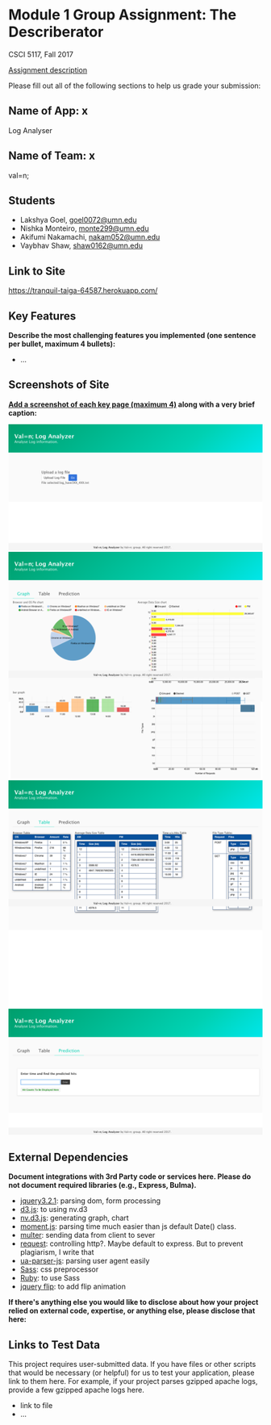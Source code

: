 # Module 1 Group Assignment: The Describerator

CSCI 5117, Fall 2017

[Assignment description](https://docs.google.com/document/d/1956Z3EZJi9RWU6JqPHEh5ZZBmDOKFex-HtsBLz66tt4/edit#)

Please fill out all of the following sections to help us grade your submission:


## Name of App: x

Log Analyser

## Name of Team: x
val=n;

## Students

* Lakshya Goel, goel0072@umn.edu
* Nishka Monteiro, monte299@umn.edu
* Akifumi Nakamachi, nakam052@umn.edu
* Vaybhav Shaw, shaw0162@umn.edu


## Link to Site

<https://tranquil-taiga-64587.herokuapp.com/>


## Key Features

**Describe the most challenging features you implemented
(one sentence per bullet, maximum 4 bullets):**

* ...


## Screenshots of Site

**[Add a screenshot of each key page (maximum 4)](https://stackoverflow.com/questions/10189356/how-to-add-screenshot-to-readmes-in-github-repository)
along with a very brief caption:**


![index](./screenshots/index.png)
![page1](./screenshots/page1.png)
![page2](./screenshots/page2.png)
![page3](./screenshots/page3.png)


## External Dependencies

**Document integrations with 3rd Party code or services here.
Please do not document required libraries (e.g., Express, Bulma).**

- [jquery3.2.1](https://jquery.com/): parsing dom, form processing
- [d3.js](https://d3js.org/): to using nv.d3
- [nv.d3.js](http://nvd3.org/): generating graph, chart
- [moment.js](https://momentjs.com/): parsing time much easier than js default Date() class.
- [multer](https://github.com/expressjs/multer): sending data from client to sever
- [request](https://www.npmjs.com/package/request): controlling http?. Maybe default to express. But to prevent plagiarism, I write that
- [ua-parser-js](https://github.com/faisalman/ua-parser-js): parsing user agent easily
- [Sass](http://sass-lang.com/): css preprocessor
- [Ruby](https://www.ruby-lang.org/en/): to use Sass
- [jquery flip](http://nnattawat.github.io/flip/): to add flip animation

**If there's anything else you would like to disclose about how your project
relied on external code, expertise, or anything else, please disclose that
here:**


## Links to Test Data

This project requires user-submitted data.  If you have files or other scripts
that would be necessary (or helpful) for us to test your application, please
link to them here.  For example, if your project parses gzipped apache logs,
provide a few gzipped apache logs here.

* link to file
* ...
